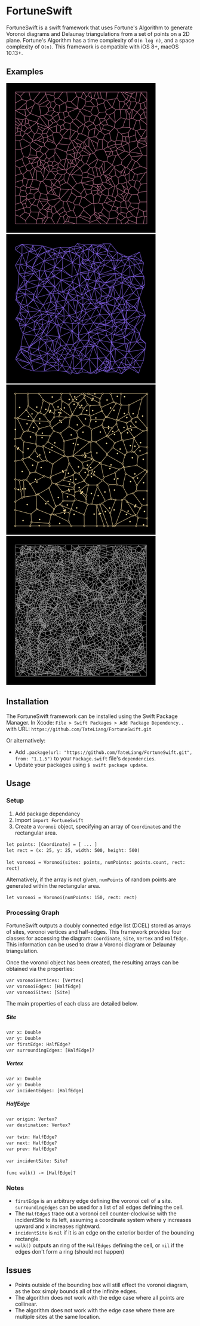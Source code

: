 # FortuneSwift

FortuneSwift is a swift framework that uses Fortune's Algorithm to generate Voronoi diagrams and Delaunay triangulations from a set of points on a 2D plane. Fortune's Algorithm has a time complexity of `O(n log n)`, and a space complexity of `O(n)`. This framework is compatible with iOS 8+, macOS 10.13+.

## Examples
<p align="left">
  <img src="https://github.com/TateLiang/FortuneSwift/blob/TateLiang-description-edit/Images/voronoi_img1.jpg" width="400">
  <img src="https://github.com/TateLiang/FortuneSwift/blob/TateLiang-description-edit/Images/voronoi_img2.jpg" width="400">
  <img src="https://github.com/TateLiang/FortuneSwift/blob/TateLiang-description-edit/Images/voronoi_img3.jpg" width="400">
  <img src="https://github.com/TateLiang/FortuneSwift/blob/TateLiang-description-edit/Images/voronoi_img4.jpg" width="400">
</p>


## Installation

The FortuneSwift framework can be installed using the Swift Package Manager. In Xcode: `File > Swift Packages > Add Package Dependency..` with URL: `https://github.com/TateLiang/FortuneSwift.git`

Or alternatively:
- Add `.package(url: "https://github.com/TateLiang/FortuneSwift.git", from: "1.1.5")` to your `Package.swift` file's `dependencies`.
- Update your packages using `$ swift package update`.

## Usage

### Setup

1. Add package dependancy
2. Import `import FortuneSwift`
3. Create a `Voronoi` object, specifying an array of `Coordinate`s and the rectangular area.
```
let points: [Coordinate] = [ ... ]
let rect = (x: 25, y: 25, width: 500, height: 500)

let voronoi = Voronoi(sites: points, numPoints: points.count, rect: rect)
```

Alternatively, if the array is not given, `numPoints` of random points are generated within the rectangular area.
```
let voronoi = Voronoi(numPoints: 150, rect: rect)
```

### Processing Graph

FortuneSwift outputs a doubly connected edge list (DCEL) stored as arrays of sites, voronoi vertices and half-edges. This framework provides four classes for accessing the diagram: `Coordinate`, `Site`, `Vertex` and `HalfEdge`. This information can be used to draw a Voronoi diagram or Delaunay triangulation.

Once the voronoi object has been created, the resulting arrays can be obtained via the properties:
```
var voronoiVertices: [Vertex]
var voronoiEdges: [HalfEdge]
var voronoiSites: [Site]
```

The main properties of each class are detailed below. 

##### Site
```
var x: Double
var y: Double
var firstEdge: HalfEdge?
var surroundingEdges: [HalfEdge]?
```

##### Vertex
```
var x: Double
var y: Double
var incidentEdges: [HalfEdge]
```

##### HalfEdge
```
var origin: Vertex?
var destination: Vertex?

var twin: HalfEdge?
var next: HalfEdge?
var prev: HalfEdge?

var incidentSite: Site?

func walk() -> [HalfEdge]? 
```

### Notes

- `firstEdge` is an arbitrary edge defining the voronoi cell of a site. `surroundingEdges` can be used for a list of all edges defining the cell.
- The `HalfEdge`s trace out a voronoi cell counter-clockwise with the incidentSite to its left, assuming a coordinate system where y increases upward and x increases rightward.
- `incidentSite` is `nil` if it is an edge on the exterior border of the bounding rectangle.
- `walk()` outputs an ring of the `HalfEdges` defining the cell, or `nil` if the edges don't form a ring (should not happen)

## Issues

- Points outside of the bounding box will still effect the voronoi diagram, as the box simply bounds all of the infinite edges.
- The algorithm does not work with the edge case where all points are collinear.
- The algorithm does not work with the edge case where there are multiple sites at the same location.

